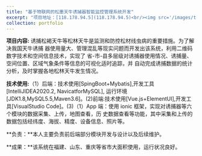```yaml
---
title: "基于物联网的松墨天牛诱捕器智能监控管理系统开发"
excerpt: "项目地址：[118.178.94.5](118.178.94.5)<br/><img src='/images/trap_system.png'>"
collection: portfolio
---
```


**项目内容:** 诱捕松褐天牛等松林天牛是监测和防控松材线虫病的重要措施。为了解决我国天牛诱捕
器使用量大、管理混乱等现实问题而开发出该系统，利用二维码数字技术和空间信息技术，实现了
省-市-县多层级对诱捕器使用情况、诱捕量、空间位置、区域气象条件等信息的可视化适时追踪，并
自动完成诱捕数据的统计分析，及时掌握各地松林天牛发生情况。

**技术使用:**（1）后端：技术使用[SpingBoot+Mybatis],开发工具[IntelliJIDEA2020.2, NavicatforMySQL],
运行环境[JDK1.8,MySQL5.5,Maven3.6]。(2)前端:技术使用[Vue.js+ElementUI],开发工具[VisualStudio
Code]。(3)（1）App 端：使用 ionic 框架，实现对诱捕器等六个模块的数据采集、上传，地图查看，历
史数据查看等功能，其中采集和上传的数据包括经纬度、海拔、精度、设备信息、照片等。

**负责：**本人主要负责前后端部分模块开发与设计以及后续维护。

**成果：**该系统在福建、山东、重庆等省市大面积使用，运行状况良好。